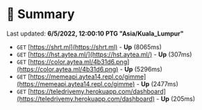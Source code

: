 # 📖 Summary
Last updated: **6/5/2022, 12:00:10 PTG "Asia/Kuala_Lumpur"**

- `GET` [https://shrt.ml](https://shrt.ml) - **Up** (8065ms)
- `GET` [https://hst.aytea.ml/](https://hst.aytea.ml/) - **Up** (307ms)
- `GET` [https://color.aytea.ml/4b31d6.png](https://color.aytea.ml/4b31d6.png) - **Up** (5296ms)
- `GET` [https://memeapi.aytea14.repl.co/gimme](https://memeapi.aytea14.repl.co/gimme) - **Up** (2477ms)
- `GET` [https://teledrivemy.herokuapp.com/dashboard](https://teledrivemy.herokuapp.com/dashboard) - **Up** (205ms)
